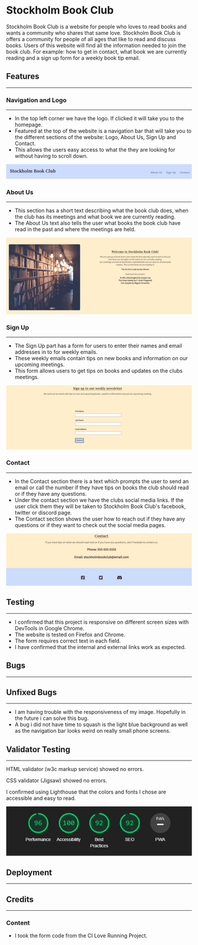 
# Stockholm Book Club

Stockholm Book Club is a website for people who loves to read books and wants a community who shares that same love. 
Stockholm Book Club is offers a community for people of all ages that like to read and discuss books.
Users of this website will find all the information needed to join the book club. For example: how to get in contact, what book we are currently reading and a sign up form for a weekly book tip email. 

## Features

---

### Navigation and Logo

---

- In the top left corner we have the logo. If clicked it will take you to the homepage.
- Featured at the top of the website is a navigation bar that will take you to the different sections of the website: Logo, About Us, Sign Up and Contact.
- This allows the users easy access to what the they are looking for without having to scroll down.

![Navigation and header](assets/images/header-navigation.png)

### About Us

---

- This section has a short text describing what the book club does, when the club has its meetings and what book we are currently reading.
- The About Us text also tells the user what books the book club have read in the past and where the meetings are held.

![About us section](assets/images/about-us.png)

### Sign Up

---

- The Sign Up part has a form for users to enter their names and email addresses in to for weekly emails.
- These weekly emails contain tips on new books and information on our upcoming meetings.
- This form allows users to get tips on books and updates on the clubs meetings.

![Sign up form](assets/images/sign-up.png)

### Contact

---
- In the Contact section there is a text which prompts the user to send an email or call the number if they have tips on books the club should read or if they have any questions.
- Under the contact section we have the clubs social media links. If the user click them they will be taken to Stockholm Book Club's facebook, twitter or discord page.
- The Contact section shows the user how to reach out if they have any questions or if they want to check out the social media pages.

![Contact and footer part of page](assets/images/contact-footer.png)

## Testing

---

- I confirmed that this project is responsive on different screen sizes with DevTools in Google Chrome.
- The website is tested on Firefox and Chrome.
- The form requires correct text in each field. 
- I have confirmed that the internal and external links work as expected.

## Bugs

---

## Unfixed Bugs

---

- I am having trouble with the responsiveness of my image. Hopefully in the future i can solve this bug.
- A bug i did not have time to squash is the light blue background as well as the navigation bar looks weird on really small phone screens.

## Validator Testing

---

HTML validator (w3c markup service) showed no errors.

CSS validator (Jigsaw) showed no errors.

I confirmed using Lighthouse that the colors and fonts I chose are accessible and easy to read.

![DevTools lighthouse score](assets/images/Ligthouse-test.png)

## Deployment

---

## Credits

---

### Content

- I took the form code from the CI Love Running Project.
